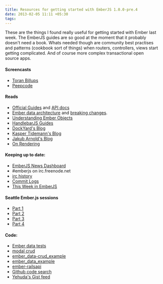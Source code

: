 ```yaml
---
title: Resources for getting started with EmberJS 1.0.0-pre.4
date: 2013-02-05 11:11 +05:30
tags:
---
```


These are the things I found really useful for getting started with Ember last week. The EmberJS guides are so good at the moment that it probably doesn't need a book. Whats needed though are community best practises and patterns (cookbook sort of things) when routers, controllers, views start getting complicated. And of course more complex transactional open source apps. 

#### Screencasts
  * [Toran Billups](http://toranbillups.com/blog/archive/2013/01/03/Intro-to-ember-js-and-the-new-router-api/)
  * [Peepcode](https://peepcode.com/products/emberjs)
  

#### Reads
  * [Official Guides](http://emberjs.com/guides/) and [API docs](http://emberjs.com/api/)
  * [Ember data architecture](https://github.com/emberjs/data/blob/master/ARCHITECTURE.md) and [breaking changes](https://github.com/emberjs/data/blob/master/BREAKING_CHANGES.md).
  * [Understanding Ember Objects](http://www.cerebris.com/blog/2012/03/06/understanding-ember-object/)
  * [HandlebarJS Guides](http://handlebarsjs.com/)
  * [DockYard's Blog](http://reefpoints.dockyard.com/ember/2013/01/07/building-an-ember-app-with-rails-api-part-1.html)
  * [Kasper Tidemann's Blog](http://www.kaspertidemann.com/)
  * [Jakub Arnold's Blog](http://darthdeus.github.com/)
  * [On Rendering](https://gist.github.com/9ceed5d6708c655d3402)


#### Keeping up to date:
  * [EmberJS News Dashboard](http://code418.com/ember.js-dashboard/)
  * #emberjs on irc.freenode.net
  * [irc history](http://emberjs.iriscouch.com/irc/_design/viewer/index.html)
  * [Commit Logs](https://github.com/emberjs/ember.js/commits/master)
  * [This Week in EmberJS](http://emberjs.com/blog/)

#### Seattle Ember.js sessions
  * [Part 1](http://www.youtube.com/watch?v=_6yMxU-_ARs) 
  * [Part 2](http://www.youtube.com/watch?v=TTy1pbXdKJg) 
  * [Part 3](http://www.youtube.com/watch?v=4Ed_o3_59ME) 
  * [Part 4](http://www.youtube.com/watch?v=aBvOXnTG5Ag)

#### Code:
  * [Ember data tests](https://github.com/emberjs/data/tree/master/packages/ember-data/tests)
  * [modal crud](http://jsbin.com/ixigez/2/edit)
  * [ember_data-crud_example](https://github.com/GerritWanderer/ember_data-crud_example)
  * [ember_data_example](https://github.com/dgeb/ember_data_example)
  * [ember-railsapi](https://github.com/bcardarella/ember-railsapi)
  * [Github code search](https://github.com/search?l=javascript&q=Ember.Route.extend&ref=commandbar&type=Code)
  * [Yehuda's Gist feed](https://gist.github.com/wycats)
